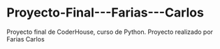 # Proyecto-Final---Farias---Carlos
Proyecto final de CoderHouse, curso de Python.
Proyecto realizado por Farias Carlos
